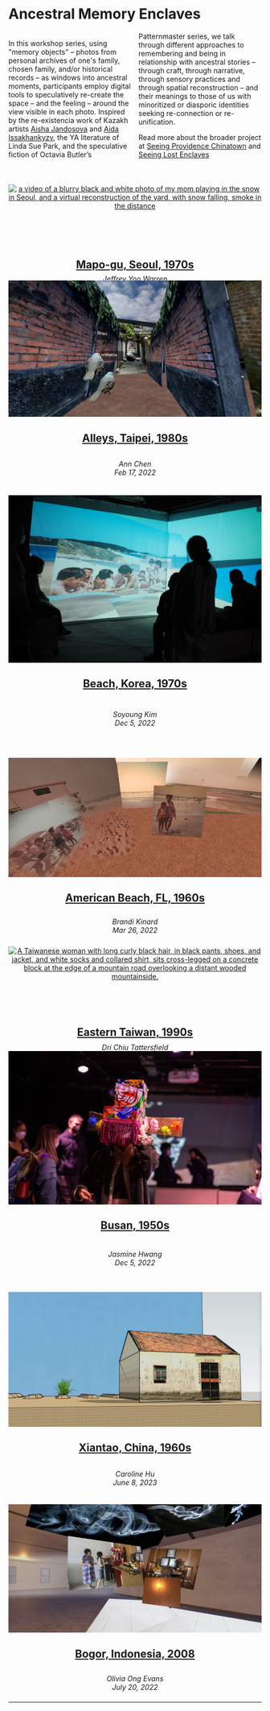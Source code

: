 
# Ancestral Memory Enclaves

<div class="intro">

In this workshop series, using "memory objects" – photos from personal archives of one's family, chosen family, and/or historical records – as windows into ancestral moments, participants  employ digital tools to speculatively re-create the space – and the feeling – around the view visible in each photo. Inspired by the re-existencia work of Kazakh artists [Aisha Jandosova](https://instagram.com/towardsanidealplace) and [Aida Issakhankyzy](https://www.instagram.com/waqitjariqkenistik/), the YA literature of Linda Sue Park, and the speculative fiction of Octavia Butler’s Patternmaster series, we talk through different approaches to remembering and being in relationship with ancestral stories – through craft, through narrative, through sensory practices and through spatial reconstruction – and their meanings to those of us with minoritized or diasporic identities seeking re-connection or re-unification. 

Read more about the broader project at [Seeing Providence Chinatown](/chinatown) and [Seeing Lost Enclaves](https://jywarren.github.io/seeing-lost-enclaves/)

</div>

<div class="fl">


<div class="item">

[![a video of a blurry black and white photo of my mom playing in the snow in Seoul, and a virtual reconstruction of the yard, with snow falling, smoke in the distance](https://unterbahn.com/assets/images/enclaves-mom.gif)](jeffrey-yoo-warren)
## [Mapo-gu, Seoul, 1970s](2023/4/1)
_Jeffrey Yoo Warren<br />Apr 1, 2023_

</div>

<div class="item">

[![A long, narrow brick alley with tidy concrete floor stretches into the distance, foliage growing over the tops of the walls, and three large robins looking away.](images/ann-chen.png)](ann-chen)
## [Alleys, Taipei, 1980s](ann-chen)
_Ann Chen<br />Feb 17, 2022_

</div>

<div class="item">

[![A group of laughing kids with shiny black hair and a man, all in swimsuits, playing with buckets in the sand on a wide bright beach, green hills across the bay beyond.](images/soyoung-kim.jpg)](soyoung-l-kim)
## [Beach, Korea, 1970s](soyoung-l-kim)
_Soyoung Kim<br />Dec 5, 2022_

</div>

<div class="item">

[![A Black woman and child in swimsuits standing on a sandy beach in warm orangish light, sea green waves sloshing in the background. Footprints and a wooden beach platform are visible along with distant swimmers.](images/brandi-kinard.png)](brandi-kinard)
## [American Beach, FL, 1960s](brandi-kinard)
_Brandi Kinard<br />Mar 26, 2022_

</div>

<div class="item">

[![A Taiwanese woman with long curly black hair, in black pants, shoes, and jacket, and white socks and collared shirt, sits cross-legged on a concrete block at the edge of a mountain road overlooking a distant wooded mountainside.](images/dri-chiu-tattersfield.png)](dri-chiu-tattersfield)
## [Eastern Taiwan, 1990s](dri-chiu-tattersfield)
_Dri Chiu Tattersfield<br />Mar 26, 2022_

</div>

<div class="item">

[![A woman with long hair and stylish loose collared shirts wearing an intricate L-shaped boxy crown of cardboard covered in brightly colored Korean snack packaging, and pink sequined tassels hanging in front. Beyond, a dark room crowded with masked people.](images/jasmine-hwang-1.jpg)](jasmine-hwang)
## [Busan, 1950s](jasmine-hwang)
_Jasmine Hwang<br />Dec 5, 2022_

</div>

<!--
<div class="item">

[![Two white-clad people by a tree in the distance across a broad round grassy hilltop, with an enormous grassy plain beyond, a herd of goats visible in the distance.](images/jean-ni.jpg)](jean-ni)
## [Mongolian Steppe, 1920s](jean-ni)
_Jean Ni<br />Mar 26, 2022_

</div>
-->

<div class="item">

[![A small terra cotta roofed home with plaster or concrete walls and a small red-iron barred window and door. The doorway has Chinese characters written around it on paper, and sparse rows of plants lay beyond the house.](images/caroline-hu.png)](caroline-hu)
## [Xiantao, China, 1960s](caroline-hu)
_Caroline Hu<br />June 8, 2023_

</div>

<div class="item">

[![A girl with a pony tail and jean shorts steps up to a candle- and fruit-lined altar with a piece of incense, encouraged by an older woman with shorter hair in a floral dress.](images/olivia-ong-evans.jpg)](olivia-ong-evans)
## [Bogor, Indonesia, 2008](olivia-ong-evans)
_Olivia Ong Evans<br />July 20, 2022_

</div>

<!--
<div class="item">

[![](images/yutong-lin)](yutong-lin)
## [Kunming, 2019](yutong-lin)
_Yutong Lin<br />July 20, 2022_

</div>
-->

</div>

----

<style>

.md-pages a {
  color: #222;
}

.fl {
  display: grid;
  grid-template-columns: repeat(auto-fill,minmax(400px, auto));
  gap: 10px;
}
.fl > .item {
  text-align: center;
}
.fl > .item, 
.fl > .item p {
  width: 100%;
  height: 100%;
  object-fit: cover;
}
.fl > .item p {
  height: 65%;
}
.fl > .item img {
  width: 100%;
  height: 100%;
  object-fit: cover;
}
.fl > .item h2 {
  height: 10%;
}
.fl > .item h2 {
  margin-bottom: 6px;
}
.markdown-css .fl p {
  margin-bottom: 0;
}


.intro {
  columns: 2;
  margin-bottom: 30px;
}

</style>
